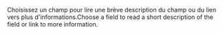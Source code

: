 <span data-ttu-id="60591-101">Choisissez un champ pour lire une brève description du champ ou du lien vers plus d'informations.</span><span class="sxs-lookup"><span data-stu-id="60591-101">Choose a field to read a short description of the field or link to more information.</span></span>
